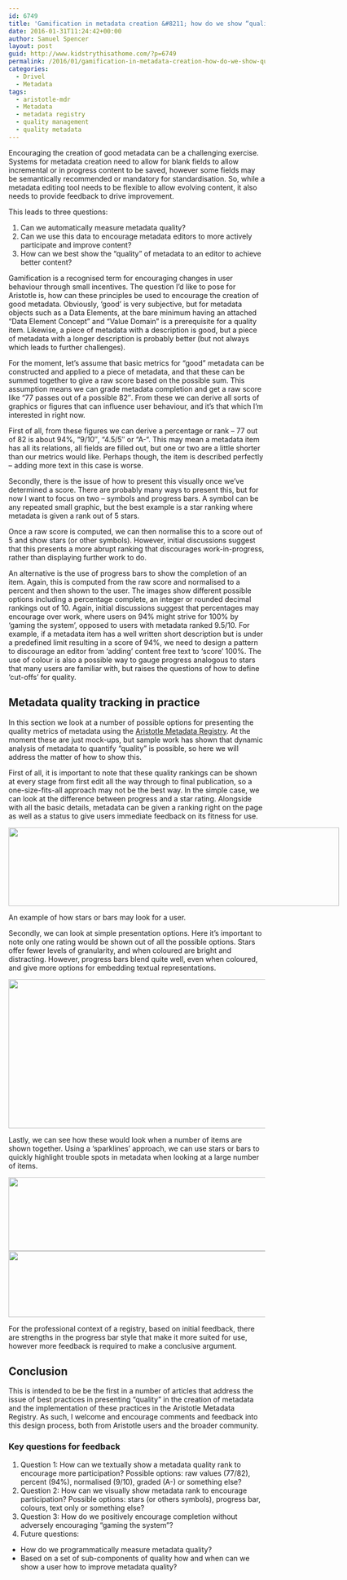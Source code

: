 ```yaml
---
id: 6749
title: 'Gamification in metadata creation &#8211; how do we show “quality” and encourage improvement?'
date: 2016-01-31T11:24:42+00:00
author: Samuel Spencer
layout: post
guid: http://www.kidstrythisathome.com/?p=6749
permalink: /2016/01/gamification-in-metadata-creation-how-do-we-show-quality-and-encourage-improvement/
categories:
  - Drivel
  - Metadata
tags:
  - aristotle-mdr
  - Metadata
  - metadata registry
  - quality management
  - quality metadata
---
```

Encouraging the creation of good metadata can be a challenging exercise. Systems for metadata creation need to allow for blank fields to allow incremental or in progress content to be saved, however some fields may be semantically recommended or mandatory for standardisation. So, while a metadata editing tool needs to be flexible to allow evolving content, it also needs to provide feedback to drive improvement.

This leads to three questions:

  1. Can we automatically measure metadata quality?
  2. Can we use this data to encourage metadata editors to more actively participate and improve content?
  3. How can we best show the “quality” of metadata to an editor to achieve better content?

Gamification is a recognised term for encouraging changes in user behaviour through small incentives. The question I&#8217;d like to pose for Aristotle is, how can these principles be used to encourage the creation of good metadata. Obviously, &#8216;good&#8217; is very subjective, but for metadata objects such as a Data Elements, at the bare minimum having an attached &#8220;Data Element Concept&#8221; and &#8220;Value Domain&#8221; is a prerequisite for a quality item. Likewise, a piece of metadata with a description is good, but a piece of metadata with a longer description is probably better (but not always which leads to further challenges).

For the moment, let’s assume that basic metrics for &#8220;good&#8221; metadata can be constructed and applied to a piece of metadata, and that these can be summed together to give a raw score based on the possible sum. This assumption means we can grade metadata completion and get a raw score like &#8220;77 passes out of a possible 82&#8243;. From these we can derive all sorts of graphics or figures that can influence user behaviour, and it’s that which I&#8217;m interested in right now.

First of all, from these figures we can derive a percentage or rank &#8211; 77 out of 82 is about 94%, &#8220;9/10&#8243;, &#8220;4.5/5&#8243; or &#8220;A-&#8220;. This may mean a metadata item has all its relations, all fields are filled out, but one or two are a little shorter than our metrics would like. Perhaps though, the item is described perfectly &#8211; adding more text in this case is worse.

Secondly, there is the issue of how to present this visually once we&#8217;ve determined a score. There are probably many ways to present this, but for now I want to focus on two &#8211; symbols and progress bars. A symbol can be any repeated small graphic, but the best example is a star ranking where metadata is given a rank out of 5 stars.

Once a raw score is computed, we can then normalise this to a score out of 5 and show stars (or other symbols). However, initial discussions suggest that this presents a more abrupt ranking that discourages work-in-progress, rather than displaying further work to do.

An alternative is the use of progress bars to show the completion of an item. Again, this is computed from the raw score and normalised to a percent and then shown to the user. The images show different possible options including a percentage complete, an integer or rounded decimal rankings out of 10. Again, initial discussions suggest that percentages may encourage over work, where users on 94% might strive for 100% by &#8216;gaming the system&#8217;, opposed to users with metadata ranked 9.5/10. For example, if a metadata item has a well written short description but is under a predefined limit resulting in a score of 94%, we need to design a pattern to discourage an editor from ‘adding’ content free text to ‘score’ 100%. The use of colour is also a possible way to gauge progress analogous to stars that many users are familiar with, but raises the questions of how to define ‘cut-offs’ for quality.

## Metadata quality tracking in practice

In this section we look at a number of possible options for presenting the quality metrics of metadata using the [Aristotle Metadata Registry](https://github.com/aristotle-mdr/aristotle-metadata-registry). At the moment these are just mock-ups, but sample work has shown that dynamic analysis of metadata to quantify “quality” is possible, so here we will address the matter of how to show this.

First of all, it is important to note that these quality rankings can be shown at every stage from first edit all the way through to final publication, so a one-size-fits-all approach may not be the best way. In the simple case, we can look at the difference between progress and a star rating. Alongside with all the basic details, metadata can be given a ranking right on the page as well as a status to give users immediate feedback on its fitness for use.

<div style="width: 659px" class="wp-caption aligncenter">
  <img class="" src="http://i.imgur.com/yx6pizs.png" alt="" width="649" height="154" />
  
  <p class="wp-caption-text">
    An example of how stars or bars may look for a user.
  </p>
</div>

Secondly, we can look at simple presentation options. Here it’s important to note only one rating would be shown out of all the possible options. Stars offer fewer levels of granularity, and when coloured are bright and distracting. However, progress bars blend quite well, even when coloured, and give more options for embedding textual representations.

<img class="aligncenter" src="http://i.imgur.com/EEls5JN.png" alt="" width="648" height="293" />

Lastly, we can see how these would look when a number of items are shown together. Using a ‘sparklines’ approach, we can use stars or bars to quickly highlight trouble spots in metadata when looking at a large number of items.

<img class=" aligncenter" src="http://i.imgur.com/wiCVm3h.png" alt="" width="651" height="145" /><img class="aligncenter" src="http://i.imgur.com/S29waet.png" alt="" width="651" height="130" />
  
For the professional context of a registry, based on initial feedback, there are strengths in the progress bar style that make it more suited for use, however more feedback is required to make a conclusive argument.

## Conclusion

This is intended to be be the first in a number of articles that address the issue of best practices in presenting “quality” in the creation of metadata and the implementation of these practices in the Aristotle Metadata Registry. As such, I welcome and encourage comments and feedback into this design process, both from Aristotle users and the broader community.

### Key questions for feedback

1. Question 1: How can we textually show a metadata quality rank to encourage more participation? Possible options: raw values (77/82), percent (94%), normalised (9/10), graded (A-) or something else?
2. Question 2: How can we visually show metadata rank to encourage participation? Possible options: stars (or others symbols), progress bar, colours, text only or something else?
3. Question 3: How do we positively encourage completion without adversely encouraging “gaming the system”?
4. Future questions:
  * How do we programmatically measure metadata quality?
  * Based on a set of sub-components of quality how and when can we show a user how to improve metadata quality?